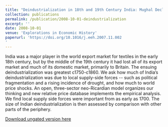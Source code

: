 ```yaml
---
title: "Deindustrialization in 18th and 19th Century India: Mughal Decline, Climate Shocks and British Industrial Ascent"
collection: publications
permalink: /publication/2008-10-01-deindustrialization
excerpt: ''
date: 2008-10-01
venue: 'Explorations in Economic History'
paperurl: 'https://doi.org/10.1016/j.eeh.2007.11.002
'
---
```

India was a major player in the world export market for textiles in the early 18th century, but by the middle of the 19th century it had lost all of its export market and much of its domestic market, primarily to Britain. The ensuing deindustrialization was greatest c1750-c1860. We ask how much of India’s deindustrialization was due to local supply-side forces -- such as political fragmentation and a rising incidence of drought, and how much to world price shocks. An open, three-sector neo-Ricardian model organizes our thinking and new relative price database implements the empirical analysis. We find local supply side forces were important from as early as 1700. The size of Indian deindustrialization is then assessed by comparison with other parts of the periphery.

[Download ungated version here](https://osf.io/preprints/socarxiv/jy7u8/)

